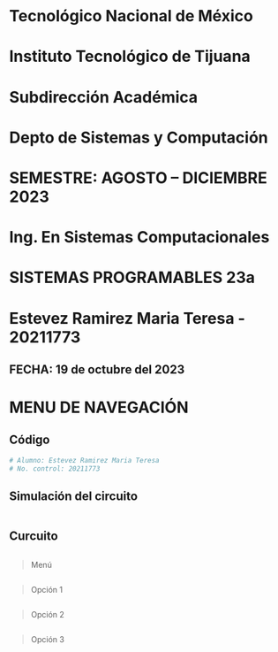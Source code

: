 ![]()
# **Tecnológico Nacional de México**
# **Instituto Tecnológico de Tijuana**
# **Subdirección Académica**
# **Depto de Sistemas y Computación**
# **SEMESTRE: AGOSTO – DICIEMBRE 2023**
# **Ing. En Sistemas Computacionales**
# **SISTEMAS PROGRAMABLES 23a**
# **Estevez Ramirez Maria Teresa - 20211773**
## FECHA: 19 de octubre del 2023

# **MENU DE NAVEGACIÓN**
## Código 
```python
# Alumno: Estevez Ramirez Maria Teresa
# No. control: 20211773

```
## Simulación del circuito
![]()

## Curcuito
![]()
> Menú

![]()
> Opción 1

![]()
> Opción 2

![]()
> Opción 3
